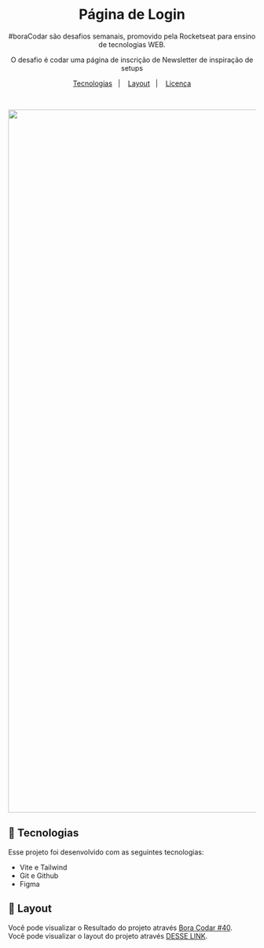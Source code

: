 <h1 align="center"> Página de Login </h1>

<p align="center">
#boraCodar são desafios semanais, promovido pela Rocketseat para ensino de tecnologias WEB. <br/>
</p>

<p align="center">
O desafio é codar uma página de inscrição de Newsletter de inspiração de setups<br/>
</p>

<p align="center">
  <a href="#-tecnologias">Tecnologias</a>&nbsp;&nbsp;&nbsp;|&nbsp;&nbsp;&nbsp;
  <a href="#-layout">Layout</a>&nbsp;&nbsp;&nbsp;|&nbsp;&nbsp;&nbsp;
  <a href="#memo-licença">Licença</a>
</p>

<br>

<p align="center">
 <img width="1432" alt="Captura de Tela " src="https://github.com/pablokaliel/cultura-geek/assets/104238801/276ca25b-3522-4c2a-94b9-43536273d0c5">

</p>

## 🚀 Tecnologias

Esse projeto foi desenvolvido com as seguintes tecnologias:

- Vite e Tailwind
- Git e Github
- Figma

## 🔖 Layout

Você pode visualizar o Resultado do projeto através [Bora Codar #40](https://boracodar40.vercel.app/). <br/>
Você pode visualizar o layout do projeto através [DESSE LINK](hhttps://www.figma.com/file/CyJb6MwydxkzSDL3ixTQMd/Newsletter-•-Desafio-40-(Community)).
